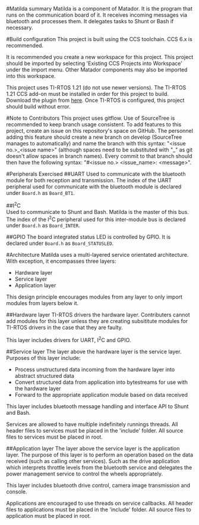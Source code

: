 #Matilda summary
Matilda is a component of Matador. It is the program that runs on the 
communication board of it. It receives incoming messages via bluetooth
and processes them. It delegates tasks to Shunt or Bash if necessary.

#Build configuration
This project is built using the CCS toolchain. CCS 6.x is recommended.

It is recommended you create a new workspace for this project. This 
project should be imported by selecting 'Existing CCS Projects into Workspace'
under the import menu. Other Matador components may also be imported 
into this workspace.

This project uses TI-RTOS 1.21 (do not use newer versions). The TI-RTOS 1.21
CCS add-on must be installed in order for this project to build. Download the
plugin from [here](http://software-dl.ti.com/dsps/dsps_public_sw/sdo_sb/targetcontent/mcusdk/index.html).
Once TI-RTOS is configured, this project should build without error.

#Note to Contributors
This project uses gitflow. Use of SourceTree is recommended to keep branch
usage consistent. To add features to this project, create an issue on
this repository's space on GitHub. The personnel adding this feature should
create a new branch on develop (SourceTree manages to automatically) and name
the branch with this syntax: "\<issue no.\>\_\<issue name\>" (although spaces need
to be substituted with "\_" as git doesn't allow spaces in branch names). Every 
commit to that branch should then have the following syntax: "#\<issue no.\> \<issue\_name\>: \<message\>".

#Peripherals Exercised
##UART
Used to communicate with the bluetooth module for both reception and transmission.
The index of the UART peripheral used for communicate with the bluetooth module is
declared under `Board.h` as `Board_BT1`.

##I<sup>2</sup>C	
Used to communicate to Shunt and Bash. Matilda is the master of this bus.
The index of the I<sup>2</sup>C peripheral used for this inter-module bus is
declared under `Board.h` as `Board_INTER`.

##GPIO
The board integrated status LED is controlled by GPIO. It is declared under 
`Board.h` as `Board_STATUSLED`.

#Architecture
Matilda uses a multi-layered service orientated architecture. With exception,
it encompasses three layers:
* Hardware layer
* Service layer
* Application layer

This design principle encourages modules from any layer to only import modules
from layers below it.

##Hardware layer
TI-RTOS drivers the hardware layer. Contributers cannot add modules for this layer
unless they are creating subsititute modules for TI-RTOS drivers in the case that
they are faulty. 

This layer includes drivers for UART, I<sup>2</sup>C and GPIO. 

##Service layer
The layer above the hardware layer is the service layer. Purposes of this layer
include:
* Process unstructured data incoming from the hardware layer into abstract structured data
* Convert structured data from application into bytestreams for use with the hardware layer
* Forward to the appropriate application module based on data received
 
This layer includes bluetooth message handling and interface API to Shunt and Bash. 

Services are allowed to have multiple indefinitely runnings threads.
All header files to services must be placed in the
'include' folder. All source files to services must be placed in root.

##Application layer
The layer above the service layer is the application layer. The purpose of this
layer is to perform an operation based on the data received (such as calling 
other services). Such as the drive application which interprets throttle levels 
from the bluetooth service and delegates the power management service to control
the wheels appropriately.

This layer includes bluetooth drive control, camera image transmission and console.

Applications are encouraged to use threads on service callbacks.
All header files to applications must be placed in the 'include' folder. All
source files to application must be placed in root.
